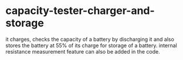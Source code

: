 # capacity-tester-charger-and-storage
it charges, checks the capacity of a battery by discharging it and also stores the battery at 55% of its charge for storage of a battery.
internal resistance measurement feature can also be added in the code.
